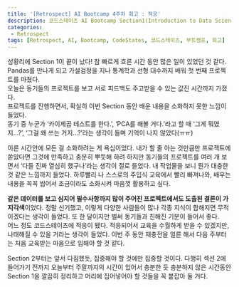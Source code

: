 ```yaml
---
title: '[Retrospect] AI Bootcamp 4주차 회고 : 적응'
description: 코드스테이츠 AI Bootcamp Section1(Introduction to Data Science) 4주차 회고
categories:
 - Retrospect
tags: [Retrospect, AI, Bootcamp, CodeStates, 코드스테이츠, 부트캠프, 회고]
---
```


성황리에 Section 1이 끝이 났다! 참 빠르게 흐른 시간 동안 많은 일이 있었던 것 같다.<br>
Pandas를 만나게 되고 가설검정을 지나 통계학과 선형 대수까지 배워 첫 번째 프로젝트를 마쳤다.<br>
오늘은 동기들의 프로젝트를 보고 서로 피드백도 주고받을 수 있는 값진 시간까지 가졌다.<br>
프로젝트를 진행하면서, 확실히 이번 Section 동안 배운 내용을 소화하지 못한 느낌이 들었다.<br>
동기 중 누군가 ‘카이제곱 테스트를 한다.’, ‘PCA를 해볼 거다.’라고 할 때 ‘그게 뭐였지...?’, ‘그걸 왜 쓰는 거지…?’라는 생각이 들며 기억이 나지 않았다(ㅠㅠ)

이른 시간안에 모든 걸 소화하려는 게 욕심이었다. 내가 할 줄 아는 것만큼만 프로젝트에 쏟았다면 그것에 만족하고 충분히 뿌듯해 하려 하지만 동기들의 프로젝트를 여러 개 보면서 ‘다들 진짜 열심히 했구나’라는 생각이 절로 들었다. 내 작업물을 보니 뭔가 대충한 것 같은 느낌까지 들었다. 하루빨리 나 스스로의 주입식 교육에서 빨리 빠져나와, 배우는 내용을 꼭꼭 씹어서 조금이라도 소화시켜 마음껏 활용하고 싶다.

**같은 데이터를 보고 심지어 필수사항까지 많이 주어진 프로젝트에서도 도출된 결론이 가지각색**이었다. 정말 신기했고, 이렇게 다양한 사람들이 많나 각종 지식이 합해지면 무적이겠다는 생각이 들었다. 또 한 달이지만 벌써 동기들과 친해진 기분이 들어서 좋다.<br>
어느 정도 코드스테이츠에 적응이 됐다. 적응되어서 교육을 수월하게 받을 수 있겠지만, 나태해질 수 있을 거라는 생각이 들었다. 이번 주 동안 재충전을 얼른 해서 다음 주부터는 처음 교육받는 마음으로 임해야 할 것 같다.<br>

Section 2부터는 앞서 다짐했듯, 집중해야 할 것에만 집중할 것이다. 다행히 섹션 2에 들어가기 전까지 오늘부터 주말까지의 시간이 있어서 충분한 듯 충분하지 않은 시간동안 Section 1을 깔끔히 정리하고 머리에 집어넣어야 할 것들을 꼭 붙잡아 둘 거다.<br>